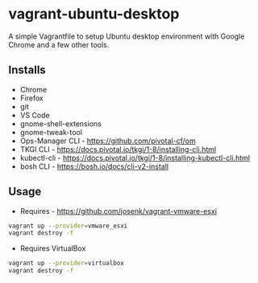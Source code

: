 # vagrant-ubuntu-desktop

A simple Vagrantfile to setup Ubuntu desktop environment with Google Chrome and a few other tools.

## Installs

* Chrome
* Firefox
* git
* VS Code
* gnome-shell-extensions
* gnome-tweak-tool
* Ops-Manager CLI - <https://github.com/pivotal-cf/om>
* TKGI CLI - <https://docs.pivotal.io/tkgi/1-8/installing-cli.html>
* kubectl-cli - <https://docs.pivotal.io/tkgi/1-8/installing-kubectl-cli.html>
* bosh CLI - <https://bosh.io/docs/cli-v2-install>

## Usage

* Requires - <https://github.com/josenk/vagrant-vmware-esxi>

```bash
vagrant up --provider=vmware_esxi
vagrant destroy -f
```

* Requires VirtualBox

```bash
vagrant up --provider=virtualbox
vagrant destroy -f
```

